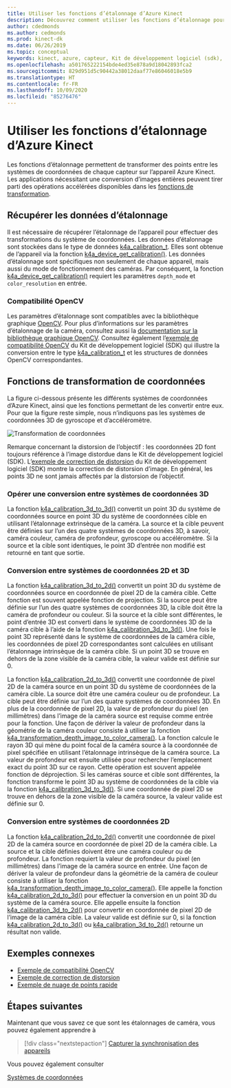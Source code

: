 ```yaml
---
title: Utiliser les fonctions d’étalonnage d’Azure Kinect
description: Découvrez comment utiliser les fonctions d’étalonnage pour Azure Kinect DK.
author: cdedmonds
ms.author: cedmonds
ms.prod: kinect-dk
ms.date: 06/26/2019
ms.topic: conceptual
keywords: kinect, azure, capteur, Kit de développement logiciel (sdk), étalonnage, fonctions, caméra, intrinsèque, extrinsèque, projection, déprojection, transformation, rvb-d, nuage de points
ms.openlocfilehash: a501765222154bde4ed35e878a9d18042893fca2
ms.sourcegitcommit: 829d951d5c90442a38012daaf77e86046018e5b9
ms.translationtype: HT
ms.contentlocale: fr-FR
ms.lasthandoff: 10/09/2020
ms.locfileid: "85276476"
---
```

# <a name="use-azure-kinect-calibration-functions"></a>Utiliser les fonctions d’étalonnage d’Azure Kinect

Les fonctions d’étalonnage permettent de transformer des points entre les systèmes de coordonnées de chaque capteur sur l’appareil Azure Kinect. Les applications nécessitant une conversion d’images entières peuvent tirer parti des opérations accélérées disponibles dans les [fonctions de transformation](use-image-transformation.md).

## <a name="retrieve-calibration-data"></a>Récupérer les données d’étalonnage

Il est nécessaire de récupérer l’étalonnage de l’appareil pour effectuer des transformations du système de coordonnées. Les données d’étalonnage sont stockées dans le type de données [k4a_calibration_t](https://microsoft.github.io/Azure-Kinect-Sensor-SDK/master/structk4a__calibration__t.html#details). Elles sont obtenue de l’appareil via la fonction [k4a_device_get_calibration()](https://microsoft.github.io/Azure-Kinect-Sensor-SDK/master/group___functions_ga4e43940d8d8db48da266c7a7842c8d78.html#ga4e43940d8d8db48da266c7a7842c8d78). Les données d’étalonnage sont spécifiques non seulement de chaque appareil, mais aussi du mode de fonctionnement des caméras. Par conséquent, la fonction [k4a_device_get_calibration()](https://microsoft.github.io/Azure-Kinect-Sensor-SDK/master/group___functions_ga4e43940d8d8db48da266c7a7842c8d78.html#ga4e43940d8d8db48da266c7a7842c8d78) requiert les paramètres `depth_mode` et `color_resolution` en entrée.

### <a name="opencv-compatibility"></a>Compatibilité OpenCV

Les paramètres d’étalonnage sont compatibles avec la bibliothèque graphique [OpenCV](https://opencv.org/). Pour plus d’informations sur les paramètres d’étalonnage de la caméra, consultez aussi la [documentation sur la bibliothèque graphique OpenCV](https://docs.opencv.org/3.2.0/d9/d0c/group__calib3d.html#gga7041b2a9c8f9f8ee93a2796981bc5546a204766e24f2e413e7a7c9f8b9e93f16c). Consultez également l’[exemple de compatibilité OpenCV](https://github.com/Microsoft/Azure-Kinect-Sensor-SDK/tree/develop/examples/opencv_compatibility) du Kit de développement logiciel (SDK) qui illustre la conversion entre le type [k4a_calibration_t](https://microsoft.github.io/Azure-Kinect-Sensor-SDK/master/structk4a__calibration__t.html#details) et les structures de données OpenCV correspondantes.

## <a name="coordinate-transformation-functions"></a>Fonctions de transformation de coordonnées

La figure ci-dessous présente les différents systèmes de coordonnées d’Azure Kinect, ainsi que les fonctions permettant de les convertir entre eux. Pour que la figure reste simple, nous n’indiquons pas les systèmes de coordonnées 3D de gyroscope et d’accéléromètre.

   ![Transformation de coordonnées](./media/how-to-guides/coordinate-transformation.png)

Remarque concernant la distorsion de l’objectif : les coordonnées 2D font toujours référence à l’image distordue dans le Kit de développement logiciel (SDK). L’[exemple de correction de distorsion](https://github.com/Microsoft/Azure-Kinect-Sensor-SDK/tree/develop/examples/undistort) du Kit de développement logiciel (SDK) montre la correction de distorsion d’image. En général, les points 3D ne sont jamais affectés par la distorsion de l’objectif.

### <a name="convert-between-3d-coordinate-systems"></a>Opérer une conversion entre systèmes de coordonnées 3D

La fonction [k4a_calibration_3d_to_3d()](https://microsoft.github.io/Azure-Kinect-Sensor-SDK/master/group___functions_gaacd1eab997ef964b5e436afa5295726e.html#gaacd1eab997ef964b5e436afa5295726e) convertit un point 3D du système de coordonnées source en point 3D du système de coordonnées cible en utilisant l’étalonnage extrinsèque de la caméra. La source et la cible peuvent être définies sur l’un des quatre systèmes de coordonnées 3D, à savoir, caméra couleur, caméra de profondeur, gyroscope ou accéléromètre. Si la source et la cible sont identiques, le point 3D d’entrée non modifié est retourné en tant que sortie.

### <a name="convert-between-2d-and-3d-coordinate-systems"></a>Conversion entre systèmes de coordonnées 2D et 3D

La fonction [k4a_calibration_3d_to_2d()](https://microsoft.github.io/Azure-Kinect-Sensor-SDK/master/group___functions_ga2ed8b51d727425caa942aab190fc2ba9.html#ga2ed8b51d727425caa942aab190fc2ba9) convertit un point 3D du système de coordonnées source en coordonnée de pixel 2D de la caméra cible. Cette fonction est souvent appelée fonction de projection. Si la source peut être définie sur l’un des quatre systèmes de coordonnées 3D, la cible doit être la caméra de profondeur ou couleur. Si la source et la cible sont différentes, le point d’entrée 3D est converti dans le système de coordonnées 3D de la caméra cible à l’aide de la fonction [k4a_calibration_3d_to_3d()](https://microsoft.github.io/Azure-Kinect-Sensor-SDK/master/group___functions_gaacd1eab997ef964b5e436afa5295726e.html#gaacd1eab997ef964b5e436afa5295726e). Une fois le point 3D représenté dans le système de coordonnées de la caméra cible, les coordonnées de pixel 2D correspondantes sont calculées en utilisant l’étalonnage intrinsèque de la caméra cible. Si un point 3D se trouve en dehors de la zone visible de la caméra cible, la valeur valide est définie sur 0.

La fonction [k4a_calibration_2d_to_3d()](https://microsoft.github.io/Azure-Kinect-Sensor-SDK/master/group___functions_ga664602bdb48dab38117a6c1d14b880de.html#ga664602bdb48dab38117a6c1d14b880de) convertit une coordonnée de pixel 2D de la caméra source en un point 3D du système de coordonnées de la caméra cible. La source doit être une caméra couleur ou de profondeur. La cible peut être définie sur l’un des quatre systèmes de coordonnées 3D. En plus de la coordonnée de pixel 2D, la valeur de profondeur du pixel (en millimètres) dans l’image de la caméra source est requise comme entrée pour la fonction. Une façon de dériver la valeur de profondeur dans la géométrie de la caméra couleur consiste à utiliser la fonction [k4a_transformation_depth_image_to_color_camera()](https://microsoft.github.io/Azure-Kinect-Sensor-SDK/master/group___functions_gafacffb5f781a9c2df30d4a16241cd514.html#gafacffb5f781a9c2df30d4a16241cd514). La fonction calcule le rayon 3D qui mène du point focal de la caméra source à la coordonnée de pixel spécifiée en utilisant l’étalonnage intrinsèque de la caméra source. La valeur de profondeur est ensuite utilisée pour rechercher l’emplacement exact du point 3D sur ce rayon. Cette opération est souvent appelée fonction de déprojection. Si les caméras source et cible sont différentes, la fonction transforme le point 3D au système de coordonnées de la cible via la fonction [k4a_calibration_3d_to_3d()](https://microsoft.github.io/Azure-Kinect-Sensor-SDK/master/group___functions_gaacd1eab997ef964b5e436afa5295726e.html#gaacd1eab997ef964b5e436afa5295726e). Si une coordonnée de pixel 2D se trouve en dehors de la zone visible de la caméra source, la valeur valide est définie sur 0.

### <a name="converting-between-2d-coordinate-systems"></a>Conversion entre systèmes de coordonnées 2D

La fonction [k4a_calibration_2d_to_2d()](https://microsoft.github.io/Azure-Kinect-Sensor-SDK/master/group___functions_ga3b6bf6dedbfe67468e2f895dcce68ed4.html#ga3b6bf6dedbfe67468e2f895dcce68ed4) convertit une coordonnée de pixel 2D de la caméra source en coordonnée de pixel 2D de la caméra cible. La source et la cible définies doivent être une caméra couleur ou de profondeur. La fonction requiert la valeur de profondeur du pixel (en millimètres) dans l’image de la caméra source en entrée. Une façon de dériver la valeur de profondeur dans la géométrie de la caméra de couleur consiste à utiliser la fonction [k4a_transformation_depth_image_to_color_camera()](https://microsoft.github.io/Azure-Kinect-Sensor-SDK/master/group___functions_gafacffb5f781a9c2df30d4a16241cd514.html#gafacffb5f781a9c2df30d4a16241cd514). Elle appelle la fonction [k4a_calibration_2d_to_3d()](https://microsoft.github.io/Azure-Kinect-Sensor-SDK/master/group___functions_ga664602bdb48dab38117a6c1d14b880de.html#ga664602bdb48dab38117a6c1d14b880de) pour effectuer la conversion en un point 3D du système de la caméra source. Elle appelle ensuite la fonction [k4a_calibration_3d_to_2d()](https://microsoft.github.io/Azure-Kinect-Sensor-SDK/master/group___functions_ga2ed8b51d727425caa942aab190fc2ba9.html#ga2ed8b51d727425caa942aab190fc2ba9) pour convertir en coordonnée de pixel 2D de l’image de la caméra cible. La valeur valide est définie sur 0, si la fonction [k4a_calibration_2d_to_3d()](https://microsoft.github.io/Azure-Kinect-Sensor-SDK/master/group___functions_ga664602bdb48dab38117a6c1d14b880de.html#ga664602bdb48dab38117a6c1d14b880ded) ou [k4a_calibration_3d_to_2d()](https://microsoft.github.io/Azure-Kinect-Sensor-SDK/master/group___functions_ga2ed8b51d727425caa942aab190fc2ba9.html#ga2ed8b51d727425caa942aab190fc2ba9) retourne un résultat non valide.

## <a name="related-samples"></a>Exemples connexes

- [Exemple de compatibilité OpenCV](https://github.com/Microsoft/Azure-Kinect-Sensor-SDK/tree/develop/examples/opencv_compatibility)
- [Exemple de correction de distorsion](https://github.com/Microsoft/Azure-Kinect-Sensor-SDK/tree/develop/examples/undistort)
- [Exemple de nuage de points rapide](https://github.com/Microsoft/Azure-Kinect-Sensor-SDK/tree/develop/examples/fastpointcloud)

## <a name="next-steps"></a>Étapes suivantes

Maintenant que vous savez ce que sont les étalonnages de caméra, vous pouvez également apprendre à
>[!div class="nextstepaction"]
>[Capturer la synchronisation des appareils](capture-device-synchronization.md)

Vous pouvez également consulter

[Systèmes de coordonnées](coordinate-systems.md)
